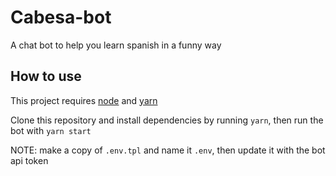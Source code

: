# Cabesa-bot

A chat bot to help you learn spanish in a funny way

## How to use

This project requires [node](https://nodejs.org/en/download/) and [yarn](https://yarnpkg.com/en/docs/install)

Clone this repository and install dependencies by running `yarn`, then run the bot with `yarn start`

NOTE: make a copy of `.env.tpl` and name it `.env`, then update it with the bot api token
